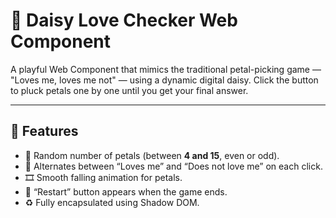 # 🌼 Daisy Love Checker Web Component

A playful Web Component that mimics the traditional petal-picking game — "Loves me, loves me not" — using a dynamic digital daisy. Click the button to pluck petals one by one until you get your final answer.

---

## 🎯 Features

- 🌸 Random number of petals (between **4 and 15**, even or odd).
- 💬 Alternates between “Loves me” and “Does not love me” on each click.
- 🎞️ Smooth falling animation for petals.
- 🔁 “Restart” button appears when the game ends.
- ♻️ Fully encapsulated using Shadow DOM.

